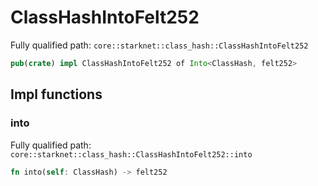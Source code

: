 # ClassHashIntoFelt252

Fully qualified path: `core::starknet::class_hash::ClassHashIntoFelt252`

```rust
pub(crate) impl ClassHashIntoFelt252 of Into<ClassHash, felt252>
```

## Impl functions

### into

Fully qualified path: `core::starknet::class_hash::ClassHashIntoFelt252::into`

```rust
fn into(self: ClassHash) -> felt252
```


